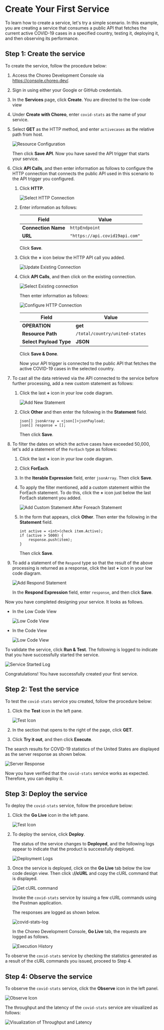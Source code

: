 # Create Your First Service

To learn how to create a service, let's try a simple scenario. In this example, you are creating a service that consumes a public API that fetches the current active COVID-19 cases in a specified country, testing it, deploying it, and then observing its performance.

## Step 1: Create the service

To create the service, follow the procedure below: 

1. Access the Choreo Development Console via https://console.choreo.dev/.
    
2. Sign in using either your Google or GitHub credentials.
    
3. In the **Services** page, click **Create**. You are directed to the low-code view

4. Under **Create with Choreo**, enter `covid-stats` as the name of your service.

5. Select **GET** as the HTTP method, and enter `activecases` as the relative path from host.

    ![Resource Configuration](../assets/img/services/configure-api-trigger.png)
    
    Then click **Save API**. Now you have saved the API trigger that starts your service.
    
6. Click **API Calls**, and then enter information as follows to configure the HTTP connection that connects the public API used in this scenario to the API trigger you configured.

    1. Click **HTTP**.
    
        ![Select HTTP Connection](../assets/img/services/select-http-connection.png)
        
    2. Enter information as follows:
    
        | **Field**           | **Value**                    |
        |---------------------|------------------------------|
        | **Connection Name** | `httpEndpoint`               |
        | **URL**             | `"https://api.covid19api.com"` |
        
        Click **Save**.
        
    3. Click the **+** icon below the HTTP API call you added. 
    
        ![Update Existing Connection](../assets/img/services/update-existing-connection.png)
        
    4. Click **API Calls**, and then click on the existing connection.
    
        ![Select Existing connection](../assets/img/services/select-existing-connection.png)
        
        Then enter information as follows:
        
        ![Configure HTTP Connection](../assets/img/services/select-existing-connection.png)
        
        | **Field**               | **Value**                      |
        |-------------------------|--------------------------------|
        | **OPERATION**           | **get**                        |
        | **Resource Path**       | `/total/country/united-states` |
        | **Select Payload Type** | **JSON**                       |
        
        Click **Save & Done**.
        
        Now your API trigger is connected to the public API that fetches the active COVID-19 cases in the selected country.
    
7. To cast all the data retrieved via the API connected to the service before further processing, add a new custom statement as follows:

    1. Click the last **+** icon in your low code diagram.

        ![Add New Statement](../assets/img/services/add-custom-statement.png)
    
    2. Click **Other** and then enter the following in the **Statement** field.
    
        ```
        json[] jsonArray = <json[]>jsonPayload;
        json[] response = [];
        ```
        Then click **Save**.
    
8. To filter the dates on which the active cases have exceeded 50,000, let's add a statement of the `ForEach` type as follows: 

    1. Click the last **+** icon in your low code diagram.
    
    2. Click **ForEach**.

    3. In the **Iterable Expression** field, enter `jsonArray`. Then click **Save**.
    
    4. To apply the filter mentioned, add a custom statement within the ForEach statement. To do this, click the **+** icon just below the last ForEach statement you added.

        ![Add Custom Statement After Foreach Statement](../assets/img/services/add-custom-statement-after-foreach-statement.png)
    
    5. In the form that appears, click **Other**. Then enter the following in the **Statement** field.

        ```ballerina
        int active = <int>(check item.Active);
        if (active > 5000) {
            response.push(item);
        }
        ```
        
        Then click **Save**.
    
9. To add a statement of the `Respond` type so that the result of the above processing is returned as a response, click the last **+** icon in your low code diagram.

    ![Add Respond Statement](../assets/img/services/add-respond-statement.png)
    
    In the **Respond Expression** field, enter `response`, and then click **Save**.

    
Now you have completed designing your service. It looks as follows.

- In the Low Code View

    ![Low Code View](../assets/img/services/choreo-service-low-code-view.png)

- In the Code View

    ![Low Code View](../assets/img/services/choreo-service-code-view.png)

    
To validate the service, click **Run & Test**. The following is logged to indicate that you have successfully started the service.

![Service Started Log](../assets/img/services/service-started-notification.png)
    
Congratulations! You have successfully created your first service.
   
## Step 2: Test the service

To test the `covid-stats` service you created, follow the procedure below:

1. Click the **Test** icon in the left pane.

    ![Test Icon](../assets/img/services/test-icon.png)

2. In the section that opens to the right of the page, click **GET**.

3. Click **Try it out**, and then click **Execute**.

The search results for COVID-19 statistics of the United States are displayed as the server response as shown below.

![Server Response](../assets/img/services/server-response.png)

Now you have verified that the `covid-stats` service works as expected. Therefore, you can deploy it.

## Step 3: Deploy the service

To deploy the `covid-stats` service, follow the procedure below:

1. Click the **Go Live** icon in the left pane.

    ![Test Icon](../assets/img/services/deploy-icon.png)

2. To deploy the service, click **Deploy**.

    The status of the service changes to **Deployed**, and the following logs appear to indicate that the product is successfully deployed.    

    ![Deployment Logs](../assets/img/services/deployment-logs.png)

3. Once the service is deployed, click on the **Go Live** tab below the low code design view. Then click **://cURL** and copy the cURL command that is displayed.

    ![Get cURL command](../assets/img/services/copy-curl-command.png)
    
    Invoke the `covid-stats` service by issuing a few cURL commands using the Postman application.
    
    The responses are logged as shown below.
    
    ![covid-stats-log](../assets/img/services/covid-stats-log.png)

    In the Choreo Development Console, **Go Live** tab, the requests are logged as follows.
    
    ![Execution History](../assets/img/services/execution-history.png)
    
To observe the `covid-stats` service by checking the statistics generated as a result of the cURL commands you issued, proceed to Step 4. 

## Step 4: Observe the service

To observe the `covid-stats` service, click the **Observe** icon in the left panel.

![Observe Icon](../assets/img/services/observe-icon.png)

The throughput and the latency of the `covid-stats` service are visualized as follows:

![Visualization of Throughput and Latency](../assets/img/services/visualization-of-statistics.png)
